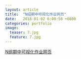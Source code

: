 ```yaml
---
layout: article
title:  "N组期中可视化作业网页"
date:   2018-01-02 6:00:50 +0800
categories: portfolio 
image:
  teaser: 7.jpg
  feature: 7.jpg
---
```

[N组期中可视化作业网页](/Users/xiaod/Desktop/example.html)